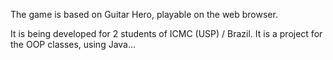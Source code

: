 The game is based on Guitar Hero, playable on the web browser.

It is being developed for 2 students of ICMC (USP) / Brazil. It is a project for the OOP classes, using Java...